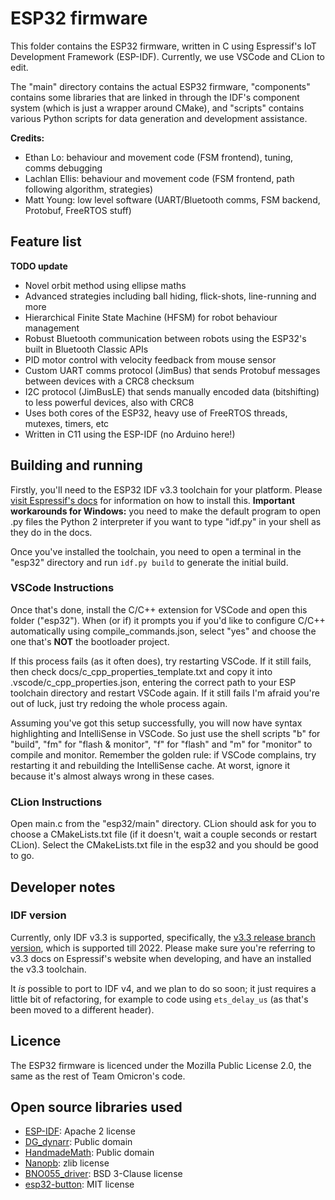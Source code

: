 # ESP32 firmware
This folder contains the ESP32 firmware, written in C using Espressif's IoT Development Framework (ESP-IDF). 
Currently, we use VSCode and CLion to edit.

The "main" directory contains the actual ESP32 firmware, "components" contains some libraries that are
linked in through the IDF's component system (which is just a wrapper around CMake), and "scripts" contains 
various Python scripts for data generation and development assistance. 

**Credits:**
- Ethan Lo: behaviour and movement code (FSM frontend), tuning, comms debugging
- Lachlan Ellis: behaviour and movement code (FSM frontend, path following algorithm, strategies)
- Matt Young: low level software (UART/Bluetooth comms, FSM backend, Protobuf, FreeRTOS stuff)

## Feature list
**TODO update**

- Novel orbit method using ellipse maths
- Advanced strategies including ball hiding, flick-shots, line-running and more
- Hierarchical Finite State Machine (HFSM) for robot behaviour management
- Robust Bluetooth communication between robots using the ESP32's built in Bluetooth Classic APIs
- PID motor control with velocity feedback from mouse sensor
- Custom UART comms protocol (JimBus) that sends Protobuf messages between devices with a CRC8 checksum
- I2C protocol (JimBusLE) that sends manually encoded data (bitshifting) to less powerful devices, also with CRC8
- Uses both cores of the ESP32, heavy use of FreeRTOS threads, mutexes, timers, etc
- Written in C11 using the ESP-IDF (no Arduino here!)

## Building and running
Firstly, you'll need to the ESP32 IDF v3.3 toolchain for your platform. Please 
[visit Espressif's docs](https://docs.espressif.com/projects/esp-idf/en/v3.3/get-started-cmake/index.html) for information
on how to install this. **Important workarounds for Windows:** you need to make the default program to open
.py files the Python 2 interpreter if you want to type "idf.py" in your shell as they do in the docs.

Once you've installed the toolchain, you need to open a terminal in the "esp32" directory and run `idf.py build` to 
generate the initial build.

### VSCode Instructions
Once that's done, install the C/C++ extension for VSCode and open this folder ("esp32"). When (or if) it prompts you if you'd 
like to configure C/C++ automatically using compile_commands.json, select "yes" and choose the one that's **NOT**
the bootloader project. 

If this process fails (as it often does), try restarting VSCode. If it still fails, then check docs/c_cpp_properties_template.txt 
and copy it into .vscode/c_cpp_properties.json, entering the correct path to your ESP toolchain directory and restart VSCode
again. If it still fails I'm afraid you're out of luck, just try redoing the whole process again.

Assuming you've got this setup successfully, you will now have syntax highlighting and IntelliSense in VSCode.
So just use the shell scripts "b" for "build", "fm" for "flash & monitor", "f" for "flash" and "m" for "monitor" to
compile and monitor. Remember the golden rule: if VSCode complains, try restarting it and rebuilding the IntelliSense
cache. At worst, ignore it because it's almost always wrong in these cases.

### CLion Instructions
Open main.c from the "esp32/main" directory. CLion should ask for you to choose a CMakeLists.txt file (if it doesn't, 
wait a couple seconds or restart CLion). Select the CMakeLists.txt file in the esp32 and you should be good to go.

## Developer notes
### IDF version
Currently, only IDF v3.3 is supported, specifically, the 
[v3.3 release branch version](https://github.com/espressif/esp-idf/tree/release/v3.3), which is supported till 2022. 
Please make sure you're referring to v3.3 docs on Espressif's website when developing, and have an installed the v3.3 toolchain.

It _is_ possible to port to IDF v4, and we plan to do so soon; it just requires a little bit of refactoring, for example
to code using `ets_delay_us` (as that's been moved to a different header).

## Licence
The ESP32 firmware is licenced under the Mozilla Public License 2.0, the same as the rest of Team Omicron's code.

## Open source libraries used
- [ESP-IDF](https://github.com/espressif/esp-idf/): Apache 2 license
- [DG_dynarr](https://github.com/DanielGibson/Snippets/blob/master/DG_dynarr.h): Public domain
- [HandmadeMath](https://github.com/HandmadeMath/Handmade-Math): Public domain
- [Nanopb](https://github.com/nanopb/nanopb/): zlib license
- [BNO055_driver](https://github.com/BoschSensortec/BNO055_driver): BSD 3-Clause license
- [esp32-button](https://github.com/craftmetrics/esp32-button): MIT license
